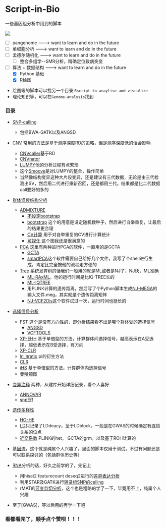# Script-in-Bio
一些基因组分析中用到的脚本

<a href="https://hits.seeyoufarm.com"><img src="https://hits.seeyoufarm.com/api/count/incr/badge.svg?url=https%3A%2F%2Fgithub.com%2FCrazzy-Rabbit%2FScript-in-Bio&count_bg=%2379C83D&title_bg=%23555555&icon=microgenetics.svg&icon_color=%23E7E7E7&title=%E8%AE%BF%E9%97%AE%E9%87%8F&edge_flat=false"/></a>

- [ ] pangenome --->  want to learn and do in the future
- [ ] 单细胞分析 --->  want to learn and do in the future
- [ ] 孟德尔随机化 --->  want to learn and do in the future
    - [ ] 整合多组学--SMR分析，精确定位致病突变
- [ ] 算法 + 数据结构 --->  want to learn and do in the future
    - [x] Python 基础
    - [x] R绘图

- 绘图等的脚本可以找另一个目录 `Rscript-to-anaylise-and-visualize`
- 理论知识等，可以在`Genome-analysis`找到

### 目录
- [SNP-calling](https://github.com/Crazzy-Rabbit/Script-in-Bio/01.SnpCalling)
   - 包括BWA-GATK以及ANGSD
- [CNV](https://github.com/Crazzy-Rabbit/Script-in-Bio/tree/main/06.CNV)
常用的方法是基于测序深度RD的策略，但是测序深度低的话会影响
   - [CNVcaller](https://github.com/Crazzy-Rabbit/Script-in-Bio/tree/main/06.CNV/CNVcaller)基于RD
   - [CNVnator](https://github.com/Crazzy-Rabbit/Script-in-Bio/tree/main/06.CNV/CNVnator)
   - [LUMPY](https://github.com/Crazzy-Rabbit/Script-in-Bio/tree/main/06.CNV/Lumpy)他的分析过程有点繁琐
   - 这个[Smoove](https://github.com/Crazzy-Rabbit/Script-in-Bio/tree/main/06.CNV/Smoove)是对LUMPY的整合，操作简单
   - 当然像结构变异这种大片段变异，还是建议有三代数据，无论是由三代检测出SV，然后用二代进行重新召回，还是都用三代，结果都是比二代数据call要好的多的
    
- [群体遗传结构分析](https://github.com/Crazzy-Rabbit/Script-in-Bio/tree/main/02.Pop_Genome)
   - [ADMIXTURE](https://github.com/Crazzy-Rabbit/Script-in-Bio/tree/main/02.Pop_Genome/Admixture)
     - [不设定bootstrap](https://github.com/Crazzy-Rabbit/Script-in-Bio/tree/main/02.Pop_Genome/Admixture/01_cal-Admixture.sh)
     - [bootstrap](https://github.com/Crazzy-Rabbit/Script-in-Bio/tree/main/02.Pop_Genome/Admixture/admixture_bootstrap.sh)
     这个的用意是设定随机数种子，然后进行自举重复，让最后的结果更合理
     - [CV计算](https://github.com/Crazzy-Rabbit/Script-in-Bio/tree/main/02.Pop_Genome/Admixture/cal_cv.sh)
     用于对自举重复的CV进行计算统计
     - [可视化](https://github.com/Crazzy-Rabbit/Script-in-Bio/tree/main/02.Pop_Genome/Admixture/03_plot-Admixture.R)
     这个图我还是很满意的
   - [PCA](https://github.com/Crazzy-Rabbit/Script-in-Bio/tree/main/02.Pop_Genome/PCA)
  这里有两种进行PCA的软件，一直用的是GCTA
     - [GCTA](https://github.com/Crazzy-Rabbit/Script-in-Bio/tree/main/02.Pop_Genome/PCA/GCTA)
     - [smartPCA](https://github.com/Crazzy-Rabbit/Script-in-Bio/tree/main/02.Pop_Genome/PCA/smartPCA)这个软件需要自己给好几个文件，我写了个shell进行生成，肯定比完全按他的流程走方便的
   - [Tree](https://github.com/Crazzy-Rabbit/Script-in-Bio/tree/main/02.Pop_Genome/Phylogenetic_tree)
  系统发育树的话我们一般用的就是ML或者是NJ了，NJ快，ML准确
     - [ML-RAxML](https://github.com/Crazzy-Rabbit/Script-in-Bio/tree/main/02.Pop_Genome/Phylogenetic_tree/RAxML(ML))，他的运行时间是比IQ-TREE长的
     - [ML-IQTREE](https://github.com/Crazzy-Rabbit/Script-in-Bio/tree/main/02.Pop_Genome/Phylogenetic_tree/iq-tree(ML))
     - 用PLINK计算的遗传距离，然后写了个Python脚本生成[NJ-MEGA](https://github.com/Crazzy-Rabbit/Script-in-Bio/tree/main/02.Pop_Genome/Phylogenetic_tree/MEGA(NJ))的输入文件.meg，其实就是个遗传距离矩阵
     - [NJ-VCF2Dis](https://github.com/Crazzy-Rabbit/Script-in-Bio/tree/main/02.Pop_Genome/Phylogenetic_tree/VCF2Dis(NJ))这个软件试过一次，运行时间也挺长的
- [选择信号分析](https://github.com/Crazzy-Rabbit/Script-in-Bio/tree/main/03.selection_signature)
  - FST
  这个是没有方向性的，即分析结果看不出是哪个群体受的选择信号
      - [ANGSD](https://github.com/Crazzy-Rabbit/Script-in-Bio/tree/main/03.selection_signature/FST%20using%20ANGSD)
      - [VCFTOOLS](https://github.com/Crazzy-Rabbit/Script-in-Bio/tree/main/03.selection_signature/Fst)
  - [XP-EHH](https://github.com/Crazzy-Rabbit/Script-in-Bio/tree/main/03.selection_signature/XP-EHH)
  基于单倍型的方法，计算群体间选择信号，越高表示在A受选择，越低表示在B受选择，有方向
  - [XP-CLR](https://github.com/Crazzy-Rabbit/Script-in-Bio/blob/main/03.selection_signature/XP-CLR.sh)
  - [ln_πratio](https://github.com/Crazzy-Rabbit/Script-in-Bio/tree/main/03.selection_signature/ln_%CF%80ratio)
  pi的衍生方法
  - [CLR](https://github.com/Crazzy-Rabbit/Script-in-Bio/tree/main/03.selection_signature/SweeD_CLR)
  - [iHS](https://github.com/Crazzy-Rabbit/Script-in-Bio/tree/main/03.selection_signature/iHS)
  基于单倍型的方法，计算群体内选择信号
  - [曼哈顿图](https://github.com/Crazzy-Rabbit/Script-in-Bio/blob/main/03.selection_signature/plot_Manhantan.R)
- [变异注释](https://github.com/Crazzy-Rabbit/Script-in-Bio/tree/main/04.Annoation)
两种，从建库开始详细记录，看个人喜好
  - [ANNOVAR](https://github.com/Crazzy-Rabbit/Script-in-Bio/tree/main/04.Annoation/Annovar)
  - [snpEff](https://github.com/Crazzy-Rabbit/Script-in-Bio/tree/main/04.Annoation/snpEff)
- [遗传多样性](https://github.com/Crazzy-Rabbit/Script-in-Bio/tree/main/05.Genome_Diversity)
  - [HO-HE](https://github.com/Crazzy-Rabbit/Script-in-Bio/tree/main/05.Genome_Diversity/HO_HE)
  - [LD](https://github.com/Crazzy-Rabbit/Script-in-Bio/tree/main/05.Genome_Diversity/LD)只记录了LDdeacy，至于LDblock，一般是在GWAS的时候确定有连锁关系的位点
  - [近交系数](https://github.com/Crazzy-Rabbit/Script-in-Bio/tree/main/05.Genome_Diversity/%E8%BF%91%E4%BA%A4%E7%B3%BB%E6%95%B0)
  PLINK的het， GCTA的grm，以及基于ROH计算的

- [基因流](https://github.com/Crazzy-Rabbit/Script-in-Bio/tree/main/02.Gene_flow)，这个就是纯属个人兴趣了，里面的脚本仅用于测试，不过有问题还是可以联系探讨的（包括群体历史等）
- [RNA](https://github.com/Crazzy-Rabbit/Script-in-Bio/tree/main/07.RNA)分析的话，好久之前学的了，先记上
  - 用hisat2 featurecount deseq2进行的[差异表达分析](https://github.com/Crazzy-Rabbit/Script-in-Bio/tree/main/07.RNA/RNA-DEG)
  - 利用STAR及GATK进行[转录组SNP的calling](https://github.com/Crazzy-Rabbit/Script-in-Bio/tree/main/07.RNA/RNA-SNPcalling)
  - rMAT的[可变剪切分析](https://github.com/Crazzy-Rabbit/Script-in-Bio/tree/main/07.RNA/RNA-AS)，这个也是粗略的学了一下，毕竟用不上，纯属个人兴趣

- 至于[GWAS]，等以后用的再学一下吧
### 看都看完了，顺手点个赞呗！！！
  
     
